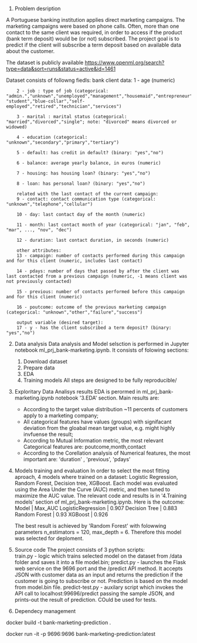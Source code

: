 


1. Problem desription

 A Portuguese banking institution applies direct marketing campaigns. The marketing campaigns were based on phone calls. Often, more than one contact to the same client was required, in order to access if the product (bank term deposit) would be (or not) subscribed.
 The project goal is to predict if the client will subscribe a term deposit based on available data about the customer.
 
 The dataset is publicly available https://www.openml.org/search?type=data&sort=runs&status=active&id=1461 

 Dataset consists of followng fiedls: 
 bank client data:
        1 - age (numeric)

        2 - job : type of job (categorical: "admin.","unknown","unemployed","management","housemaid","entrepreneur", "student","blue-collar","self-employed","retired","technician","services")

        3 - marital : marital status (categorical: "married","divorced","single"; note: "divorced" means divorced or widowed)

        4 - education (categorical: "unknown","secondary","primary","tertiary")

        5 - default: has credit in default? (binary: "yes","no")

        6 - balance: average yearly balance, in euros (numeric)

        7 - housing: has housing loan? (binary: "yes","no")

        8 - loan: has personal loan? (binary: "yes","no")

        related with the last contact of the current campaign:
        9 - contact: contact communication type (categorical: "unknown","telephone","cellular")

        10 - day: last contact day of the month (numeric)

        11 - month: last contact month of year (categorical: "jan", "feb", "mar", ..., "nov", "dec")

        12 - duration: last contact duration, in seconds (numeric)

        other attributes:
        13 - campaign: number of contacts performed during this campaign and for this client (numeric, includes last contact)

        14 - pdays: number of days that passed by after the client was last contacted from a previous campaign (numeric, -1 means client was not previously contacted)

        15 - previous: number of contacts performed before this campaign and for this client (numeric)

        16 - poutcome: outcome of the previous marketing campaign (categorical: "unknown","other","failure","success")

        output variable (desired target):
        17 - y - has the client subscribed a term deposit? (binary: "yes","no")
 
 2. Data analysis
    Data analysis and Model selsction is performed in Jupyter notebook ml_prj_bank-marketing.ipynb. 
    It consists of folowing sections:
      1. Download dataset 
      2. Prepare data
      3. EDA
      4. Training models
    All steps are designed to be fully reproducible/
 3. Exploritary Data Analisys results
    EDA is perormed in ml_prj_bank-marketing.ipynb notebook '3.EDA' section. Main results are:
    - According to the target value distribution ~11 percents of customers apply to a marketing company;
    - All categorical features have values (groups) with signifacant deviation from the gloabal mean target value, e.g. might highly invfuense the result;
    - According to Mutual Information metric, the most relevant Categorical features are: poutcome,month,contact
    - According to the Corellation analysis of Numerical features, the most important are: 'duration' , 'previous', 'pdays'

 4. Models training and evaluation
    In order to select the most fitting aproach, 4 models where trained on a dataset: Logistic Regression, Random Forest, Decision tree, XGBoost. 
    Each model was evaluated using the Area Under the Curve (AUC) metric, and then tuned to maximize the AUC value. The relevant code and results is in '4.Training models' section of ml_prj_bank-marketing.ipynb.
    Here is the outcome:
    Model  |  Max_AUC
    LogisticRegression | 0.907
    Decision Tree | 0.883
    Random Forest | 0.93
    XGBoost | 0.926

    The best result is achieved by 'Random Forest' with folowwing parameters n_estimators = 120, max_depth = 6. Therefore this model was selected for deploment.  

 5. Source code
    The project consists of 3 python scripts:     
        train.py - logic which trains selected model on the dataset from /data folder and saves it into a file model.bin;
        predict.py - launches the Flask web service  on the 9696 port and the /predict API method. It accepts JSON with customer data as an input and returns the prediction if the customer is going to subscribe or not. Prediction is based on the model from model.bin file. 
        predict-test.py - auxilary script which invokes the API call to localhost:99696/predict  passing the sample JSON, and prints-out the result of prediction. COuld be used for tests.

 6. Dependecy management
    



    












docker build -t bank-marketing-prediction .

docker run -it -p 9696:9696 bank-marketing-prediction:latest


